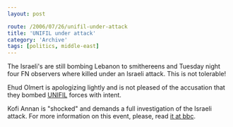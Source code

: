 ```yaml
---
layout: post

route: /2006/07/26/unifil-under-attack
title: 'UNIFIL under attack'
category: 'Archive'
tags: [politics, middle-east]
---
```


The Israeli's are still bombing Lebanon to smithereens and Tuesday night four FN
observers where killed under an Israeli attack. This is not tolerable!

Ehud Olmert is apologizing lightly and is not pleased of the accusation that
they bombed
[UNIFIL](http://en.wikipedia.org/wiki/UNIFIL)
forces with intent.

Kofi Annan is "shocked" and demands a full investigation of the Israeli attack.
For more information on this event, please, read
<a class="ph" target="_blank" rel="noopener noreferrer" href="http://news.bbc.co.uk/2/hi/middle_east/5215366.stm">it
at bbc</a>.
